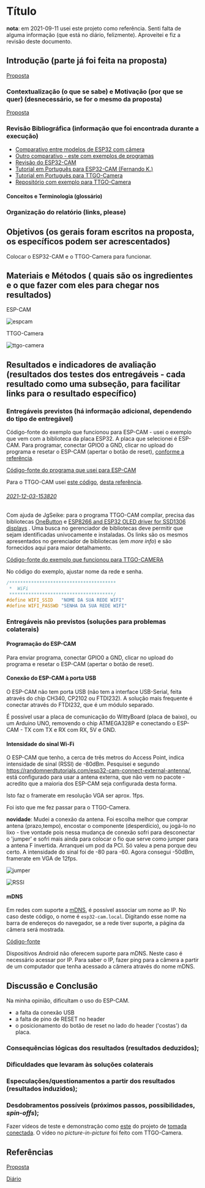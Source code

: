 # Título

**nota**: em 2021-09-11 usei este projeto como referência. Senti falta de alguma informação (que está no diário, felizmente). Aproveitei e fiz a revisão deste documento.

## Introdução (parte já foi feita na proposta)

[Proposta](proposta.md)

### Contextualização (o que se sabe) e Motivação (por que se quer)  (desnecessário, se for o mesmo da proposta)

[Proposta](proposta.md)

### Revisão Bibliográfica (informação que foi encontrada durante a execução)

- [Comparativo entre modelos de ESP32 com câmera](https://makeradvisor.com/esp32-camera-cam-boards-review-comparison/)
- [Outro comparativo - este com exemplos de programas](https://github.com/lewisxhe/esp32-camera-series)
- [Revisão do ESP32-CAM](https://makeradvisor.com/esp32-cam-ov2640-camera/)
- [Tutorial em Português para ESP32-CAM (Fernando K.)](https://www.fernandok.com/2019/04/esp32-com-camera-e-reconhecimento-facial.html)
- [Tutorial em Portuguès para TTGO-Camera](https://www.dobitaobyte.com.br/ttgo-t-camera-com-esp32-wrover/)
- [Repositório com exemplo para TTGO-Camera](https://github.com/lewisxhe/esp32-camera-series.git)

#### Conceitos e Terminologia (glossário)
### Organização do relatório (links, please)
## Objetivos (os gerais foram escritos na proposta, os específicos podem ser acrescentados)

Colocar o ESP32-CAM e o TTGO-Camera para funcionar.

## Materiais e Métodos ( quais são os ingredientes e o que fazer com eles para chegar nos resultados)

ESP-CAM

![espcam](IMG_20201016_201734966.jpg)

TTGO-Camera

![ttgo-camera](IMG_20201016_141507330.jpg)

## Resultados e indicadores de avaliação (resultados dos testes dos entregáveis - cada resultado como uma subseção, para facilitar links para o resultado específico)
### Entregáveis previstos (há informação adicional, dependendo do tipo de entregável)

Código-fonte do exemplo que funcionou para ESP-CAM - usei o exemplo que vem com a biblioteca da placa ESP32. A placa que selecionei é ESP-CAM. Para programar, conectar GPIO0 a GND, clicar no upload do programa e resetar o ESP-CAM (apertar o botão de reset), [conforme a referência](https://randomnerdtutorials.com/esp32-cam-ai-thinker-pinout/).

[Código-fonte do programa que usei para ESP-CAM](CameraWebServer-FN)

Para o TTGO-CAM usei [este código](https://github.com/lewisxhe/esp32-camera-series/tree/master/sketch), [desta referência](https://github.com/lewisxhe/esp32-camera-series).

###### <a id="2021-12-03-153820" href="#2021-12-03-153820">2021-12-03-153820</a> 

Com ajuda de JgSeike: para o programa TTGO-CAM compilar, precisa das bibliotecas [OneButton](https://github.com/mathertel/OneButton)
 e [ESP8266 and ESP32 OLED driver for SSD1306 displays](https://github.com/ThingPulse/esp8266-oled-ssd1306)
. Uma busca no gerenciador de bibliotecas deve permitir que sejam identificadas univocamente e instaladas. Os links são os mesmos apresentados no gerenciador de bibliotecas (em *more info*) e são fornecidos aqui para maior detalhamento.


[Código-fonte do exemplo que funcionou para TTGO-CAMERA](TTGO-Camera-FN)

No código do exemplo, ajustar nome da rede e senha.

```c
/***************************************
 *  WiFi
 **************************************/
#define WIFI_SSID   "NOME DA SUA REDE WIFI"
#define WIFI_PASSWD "SENHA DA SUA REDE WIFI"
```

### Entregáveis não previstos (soluções para problemas colaterais)

#### Programação do ESP-CAM

Para enviar programa, conectar GPIO0 a GND, clicar no upload do programa e resetar o ESP-CAM (apertar o botão de reset).

#### Conexão do ESP-CAM à porta USB

O ESP-CAM não tem porta USB (não tem a interface USB-Serial, feita através do chip CH340, CP2102 ou FTDI232). A solução mais frequente é conectar através do FTDI232, que é um módulo separado.

É possível usar a placa de comunicação do WittyBoard (placa de baixo), ou um Arduino UNO, removendo o chip ATMEGA328P e conectando o ESP-CAM - TX com TX e RX com RX, 5V e GND.

#### Intensidade do sinal Wi-Fi

O ESP-CAM que tenho, a cerca de três metros do Access Point, indica intensidade de sinal (RSSI) de -80dBm. Pesquisei e segundo <https://randomnerdtutorials.com/esp32-cam-connect-external-antenna/>, está configurado para usar a antena externa, que não vem no pacote - acredito que a maioria dos ESP-CAM seja configurada desta forma. 

Isto faz o framerate em resolução VGA ser aprox. 1fps.

Foi isto que me fez passar para o TTGO-Camera.

**novidade**: Mudei a conexão da antena. Foi escolha melhor que comprar antena (prazo,tempo), encostar o componente (desperdício), ou jogá-lo no lixo - tive vontade pois nessa mudança de conexão sofri para desconectar o 'jumper' e sofri mais ainda para colocar o fio que serve como jumper para a antena F invertida. Arranquei um pod da PCI. Só valeu a pena porque deu certo. A intensidade do sinal foi de -80 para -60. Agora consegui -50dBm, framerate em VGA de 12fps.

![jumper](IMG_20201017_193522844.jpg)

![RSSI](Captura%20de%20tela%20de%202020-10-17%2019-32-08.png)

#### mDNS

Em redes com suporte a [mDNS](/componentes/protocolos/Ethernet/README.md#mdns), é possível associar um nome ao IP. No caso deste código, o nome é `esp32-cam.local`. Digitando esse nome na barra de endereços do navegador, se a rede tiver suporte, a página da câmera será mostrada.

[Código-fonte](/projetos/ESP32-CAM/CameraWebServerMDNS-FN)

Dispositivos Android não oferecem suporte para mDNS. Neste caso é necessário acessar por IP. Para saber o IP, fazer ping para a câmera a partir de um computador que tenha acessado a câmera através do nome mDNS.

## Discussão e Conclusão

Na minha opinião, dificultam o uso do ESP-CAM.

- a falta da conexão USB
- a falta de pino de RESET no header
- o posicionamento do botão de reset no lado do header ('costas') da placa.

### Consequências lógicas dos resultados (resultados deduzidos);
### Dificuldades que levaram às soluções colaterais
### Especulações/questionamentos a partir dos resultados (resultados induzidos);
### Desdobramentos possíveis (próximos passos, possibilidades, *spin-offs*);

Fazer vídeos de teste e demonstração como [este](https://youtu.be/AKbXOdZNY_E) do projeto de [tomada conectada](/projetos/ControlarTomadaPelaInternet/README.md). O vídeo no *picture-in-picture* foi feito com TTGO-Camera.

## Referências

[Proposta](proposta.md)

[Diário](diario.md)


